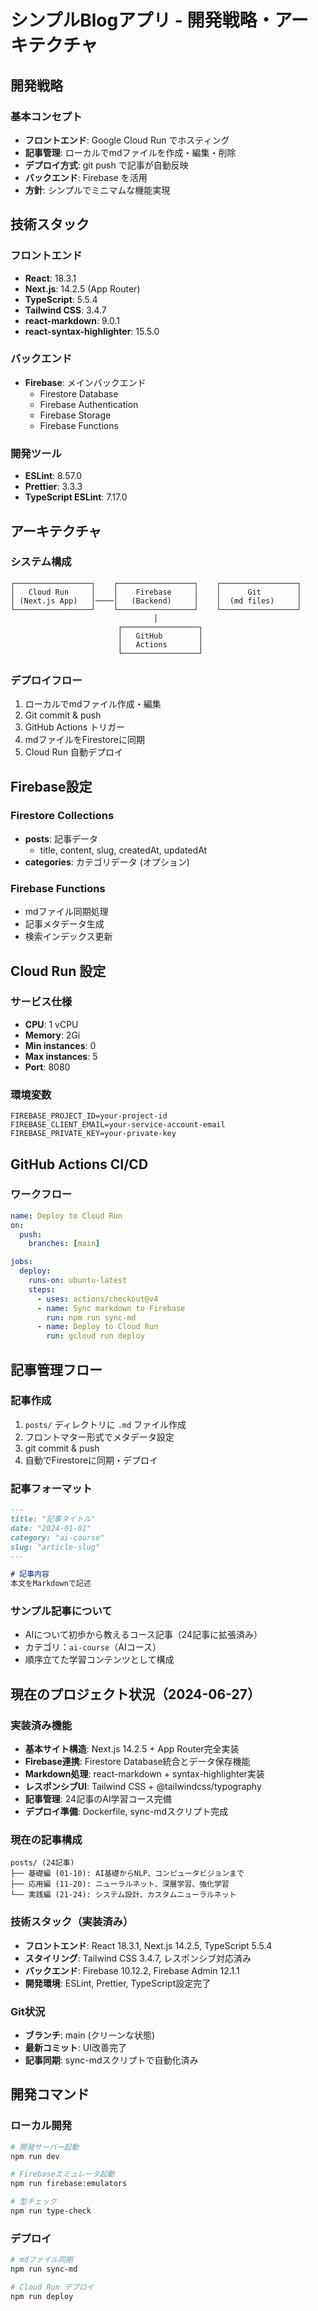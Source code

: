 # シンプルBlogアプリ - 開発戦略・アーキテクチャ

## 開発戦略

### 基本コンセプト
- **フロントエンド**: Google Cloud Run でホスティング
- **記事管理**: ローカルでmdファイルを作成・編集・削除
- **デプロイ方式**: git push で記事が自動反映
- **バックエンド**: Firebase を活用
- **方針**: シンプルでミニマムな機能実現

## 技術スタック

### フロントエンド
- **React**: 18.3.1
- **Next.js**: 14.2.5 (App Router)
- **TypeScript**: 5.5.4
- **Tailwind CSS**: 3.4.7
- **react-markdown**: 9.0.1
- **react-syntax-highlighter**: 15.5.0

### バックエンド
- **Firebase**: メインバックエンド
  - Firestore Database
  - Firebase Authentication
  - Firebase Storage
  - Firebase Functions

### 開発ツール
- **ESLint**: 8.57.0
- **Prettier**: 3.3.3
- **TypeScript ESLint**: 7.17.0

## アーキテクチャ

### システム構成
```
┌─────────────────┐    ┌─────────────────┐    ┌─────────────────┐
│   Cloud Run     │    │    Firebase     │    │      Git        │
│ (Next.js App)   │────│   (Backend)     │    │  (md files)     │
└─────────────────┘    └─────────────────┘    └─────────────────┘
                                │
                        ┌─────────────────┐
                        │   GitHub        │
                        │   Actions       │
                        └─────────────────┘
```

### デプロイフロー
1. ローカルでmdファイル作成・編集
2. Git commit & push
3. GitHub Actions トリガー
4. mdファイルをFirestoreに同期
5. Cloud Run 自動デプロイ

## Firebase設定

### Firestore Collections
- **posts**: 記事データ
  - title, content, slug, createdAt, updatedAt
- **categories**: カテゴリデータ (オプション)

### Firebase Functions
- mdファイル同期処理
- 記事メタデータ生成
- 検索インデックス更新

## Cloud Run 設定

### サービス仕様
- **CPU**: 1 vCPU
- **Memory**: 2Gi
- **Min instances**: 0
- **Max instances**: 5
- **Port**: 8080

### 環境変数
```
FIREBASE_PROJECT_ID=your-project-id
FIREBASE_CLIENT_EMAIL=your-service-account-email
FIREBASE_PRIVATE_KEY=your-private-key
```

## GitHub Actions CI/CD

### ワークフロー
```yaml
name: Deploy to Cloud Run
on:
  push:
    branches: [main]

jobs:
  deploy:
    runs-on: ubuntu-latest
    steps:
      - uses: actions/checkout@v4
      - name: Sync markdown to Firebase
        run: npm run sync-md
      - name: Deploy to Cloud Run
        run: gcloud run deploy
```

## 記事管理フロー

### 記事作成
1. `posts/` ディレクトリに `.md` ファイル作成
2. フロントマター形式でメタデータ設定
3. git commit & push
4. 自動でFirestoreに同期・デプロイ

### 記事フォーマット
```markdown
---
title: "記事タイトル"
date: "2024-01-01"
category: "ai-course"
slug: "article-slug"
---

# 記事内容
本文をMarkdownで記述
```

### サンプル記事について
- AIについて初歩から教えるコース記事（24記事に拡張済み）
- カテゴリ：`ai-course`（AIコース）
- 順序立てた学習コンテンツとして構成

## 現在のプロジェクト状況（2024-06-27）

### 実装済み機能
- **基本サイト構造**: Next.js 14.2.5 + App Router完全実装
- **Firebase連携**: Firestore Database統合とデータ保存機能
- **Markdown処理**: react-markdown + syntax-highlighter実装
- **レスポンシブUI**: Tailwind CSS + @tailwindcss/typography
- **記事管理**: 24記事のAI学習コース完備
- **デプロイ準備**: Dockerfile, sync-mdスクリプト完成

### 現在の記事構成
```
posts/ (24記事)
├── 基礎編 (01-10): AI基礎からNLP、コンピュータビジョンまで
├── 応用編 (11-20): ニューラルネット、深層学習、強化学習
└── 実践編 (21-24): システム設計、カスタムニューラルネット
```

### 技術スタック（実装済み）
- **フロントエンド**: React 18.3.1, Next.js 14.2.5, TypeScript 5.5.4
- **スタイリング**: Tailwind CSS 3.4.7, レスポンシブ対応済み  
- **バックエンド**: Firebase 10.12.2, Firebase Admin 12.1.1
- **開発環境**: ESLint, Prettier, TypeScript設定完了

### Git状況
- **ブランチ**: main (クリーンな状態)
- **最新コミット**: UI改善完了
- **記事同期**: sync-mdスクリプトで自動化済み

## 開発コマンド

### ローカル開発
```bash
# 開発サーバー起動
npm run dev

# Firebaseエミュレータ起動
npm run firebase:emulators

# 型チェック
npm run type-check
```

### デプロイ
```bash
# mdファイル同期
npm run sync-md

# Cloud Run デプロイ
npm run deploy
```